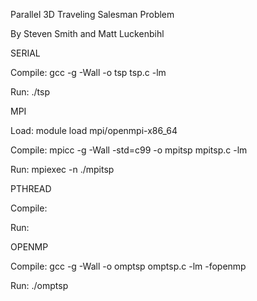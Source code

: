Parallel 3D Traveling Salesman Problem

By Steven Smith and Matt Luckenbihl


SERIAL

Compile:   gcc -g -Wall -o tsp tsp.c -lm

Run:       ./tsp


MPI

Load:     module load mpi/openmpi-x86_64

Compile:  mpicc -g -Wall -std=c99 -o mpitsp mpitsp.c -lm

Run:      mpiexec -n <number of threads> ./mpitsp


PTHREAD

Compile: 

Run: 


OPENMP

Compile: gcc -g -Wall -o omptsp omptsp.c -lm -fopenmp

Run: ./omptsp
